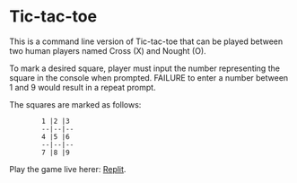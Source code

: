 # Tic-tac-toe
This is a command line version of Tic-tac-toe that can be played between two human players named Cross (X) and Nought (O).

To mark a desired square, player must input the number representing the square in the console when prompted. FAILURE to enter a number between 1 and 9 would result in a repeat prompt.

The squares are marked as follows:

            1 |2 |3
            --|--|--
            4 |5 |6
            --|--|--
            7 |8 |9

Play the game live herer: [Replit](https://replit.com/@Conjurer/Tic-tac-toe#main.rb).